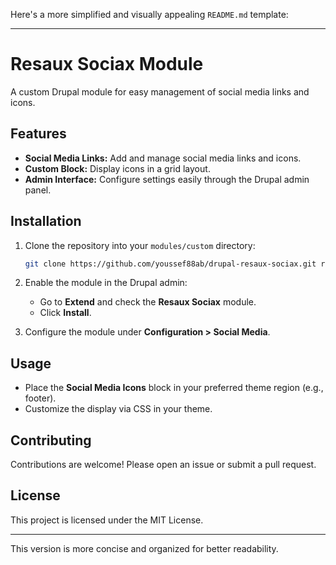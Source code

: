 Here's a more simplified and visually appealing `README.md` template:

---

# Resaux Sociax Module

A custom Drupal module for easy management of social media links and icons.

## Features

- **Social Media Links:** Add and manage social media links and icons.
- **Custom Block:** Display icons in a grid layout.
- **Admin Interface:** Configure settings easily through the Drupal admin panel.

## Installation

1. Clone the repository into your `modules/custom` directory:
   ```bash
   git clone https://github.com/youssef88ab/drupal-resaux-sociax.git resaux_sociax
   ```

2. Enable the module in the Drupal admin:
   - Go to **Extend** and check the **Resaux Sociax** module.
   - Click **Install**.

3. Configure the module under **Configuration > Social Media**.

## Usage

- Place the **Social Media Icons** block in your preferred theme region (e.g., footer).
- Customize the display via CSS in your theme.

## Contributing

Contributions are welcome! Please open an issue or submit a pull request.

## License

This project is licensed under the MIT License.

---

This version is more concise and organized for better readability.
